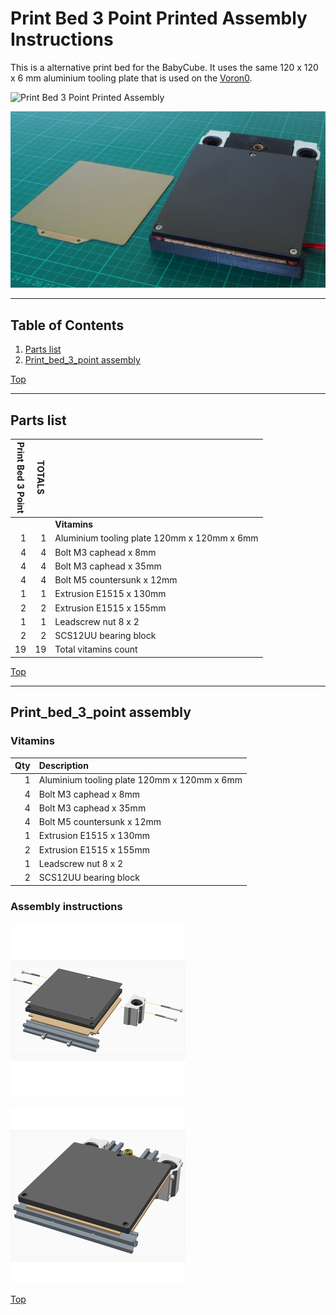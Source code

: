 <a name="TOP"></a>

# Print Bed 3 Point Printed Assembly Instructions

This is a alternative print bed for the BabyCube. It uses the same 120 x 120 x 6 mm aluminium tooling plate that is used on the
[Voron0](https://vorondesign.com/voron0).

![Print Bed 3 Point Printed Assembly](assemblies/Print_bed_3_point_printed_assembled.png)

![printbed120](../pictures/printbed120_1000.jpg)

<span></span>

---

## Table of Contents

1. [Parts list](#Parts_list)
1. [Print_bed_3_point assembly](#Print_bed_3_point_assembly)

<span></span>
[Top](#TOP)

---
<a name="Parts_list"></a>

## Parts list

| <span style="writing-mode: vertical-rl; text-orientation: mixed;">Print Bed 3 Point</span> | <span style="writing-mode: vertical-rl; text-orientation: mixed;">TOTALS</span> |  |
|-----:|------:|:---|
|      |       | **Vitamins** |
|   1  |    1  |  Aluminium tooling plate 120mm x 120mm x 6mm |
|   4  |    4  |  Bolt M3 caphead x  8mm |
|   4  |    4  |  Bolt M3 caphead x 35mm |
|   4  |    4  |  Bolt M5 countersunk x 12mm |
|   1  |    1  |  Extrusion E1515 x 130mm |
|   2  |    2  |  Extrusion E1515 x 155mm |
|   1  |    1  |  Leadscrew nut 8 x 2 |
|   2  |    2  |  SCS12UU bearing block |
|  19  |   19  | Total vitamins count |

<span></span>
[Top](#TOP)

---
<a name="Print_bed_3_point_assembly"></a>

## Print_bed_3_point assembly

### Vitamins

|Qty|Description|
|---:|:----------|
|1| Aluminium tooling plate 120mm x 120mm x 6mm|
|4| Bolt M3 caphead x  8mm|
|4| Bolt M3 caphead x 35mm|
|4| Bolt M5 countersunk x 12mm|
|1| Extrusion E1515 x 130mm|
|2| Extrusion E1515 x 155mm|
|1| Leadscrew nut 8 x 2|
|2| SCS12UU bearing block|


### Assembly instructions

![Print_bed_3_point_assembly](assemblies/Print_bed_3_point_assembly_tn.png)

![Print_bed_3_point_assembled](assemblies/Print_bed_3_point_assembled_tn.png)

<span></span>
[Top](#TOP)
